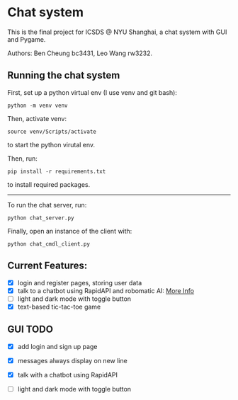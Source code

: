 # Chat system
This is the final project for ICSDS @ NYU Shanghai, a chat system with GUI and Pygame. 

Authors: Ben Cheung bc3431, Leo Wang rw3232.

## Running the chat system
First, set up a python virtual env (I use venv and git bash):

```
python -m venv venv
```

Then, activate venv:

```
source venv/Scripts/activate
```

to start the python virutal env.

Then, run:

```
pip install -r requirements.txt
```

to install required packages.

-----------------------------------

To run the chat server, run:

```
python chat_server.py
```

Finally, open an instance of the client with:

```
python chat_cmdl_client.py
```

## Current Features:
- [x] login and register pages, storing user data
- [x] talk to a chatbot using RapidAPI and robomatic AI: [More Info](https://robomatic.ai/)
- [ ] light and dark mode with toggle button
- [x] text-based tic-tac-toe game

## GUI TODO
- [x] add login and sign up page
- [x] messages always display on new line
- [x] talk with a chatbot using RapidAPI
- [ ] light and dark mode with toggle button

